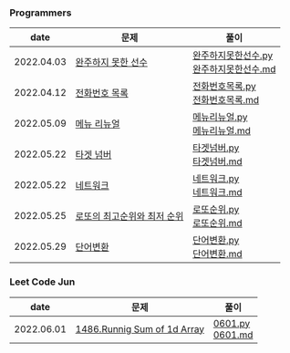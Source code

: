 ### Programmers
|date|문제|풀이|
|---|----|----|
|2022.04.03|[완주하지 못한 선수](https://programmers.co.kr/learn/courses/30/lessons/42576)|[완주하지못한선수.py](src/완주하지못한선수.py) </br>[완주하지못한선수.md](solve/완주하지못한선수.md)|
|2022.04.12|[전화번호 목록](https://programmers.co.kr/learn/courses/30/lessons/42576)|[전화번호목록.py](src/전화번호목록.py) </br>[전화번호목록.md](solve/완주하지못한선수.md)|
|2022.05.09|[메뉴 리뉴얼](https://programmers.co.kr/learn/courses/30/lessons/72411)|[메뉴리뉴얼.py](src/메뉴리뉴얼.py) </br>[메뉴리뉴얼.md](solve/메뉴리뉴얼.md)|
|2022.05.22|[타겟 넘버](https://programmers.co.kr/learn/courses/30/lessons/43165)|[타겟넘버.py](src/타겟넘버.py) </br>[타겟넘버.md](solve/타겟넘버.md)|
|2022.05.22|[네트워크](https://programmers.co.kr/learn/courses/30/lessons/43162?language=python3)|[네트워크.py](src/네트워크.py) </br>[네트워크.md](solve/네트워크.md)|
|2022.05.25|[로또의 최고순위와 최저 순위](https://programmers.co.kr/learn/courses/30/lessons/77484)|[로또순위.py](src/로또순위.py) </br>[로또순위.md](solve/로또순위.md)|
|2022.05.29|[단어변환](https://programmers.co.kr/learn/courses/30/lessons/43162?language=python3)|[단어변환.py](src/단어변환.py) </br>[단어변환.md](solve/단어변환.md)|

### Leet Code Jun
|date|문제|풀이|
|---|----|----|
|2022.06.01|[1486.Runnig Sum of 1d Array](https://leetcode.com/problems/running-sum-of-1d-array/)|[0601.py](LeetCode2206/0601.py) </br>[0601.md](LeetCode2206/0601.md)|